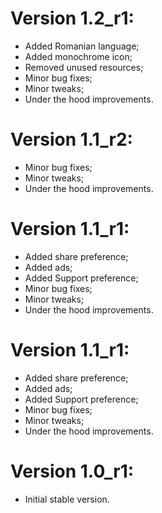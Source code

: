 # Version 1.2_r1:
- Added Romanian language;
- Added monochrome icon;
- Removed unused resources;
- Minor bug fixes;
- Minor tweaks;
- Under the hood improvements.

# Version 1.1_r2:
- Minor bug fixes;
- Minor tweaks;
- Under the hood improvements.

# Version 1.1_r1:
- Added share preference;
- Added ads;
- Added Support preference;
- Minor bug fixes;
- Minor tweaks;
- Under the hood improvements.

# Version 1.1_r1:
- Added share preference;
- Added ads;
- Added Support preference;
- Minor bug fixes;
- Minor tweaks;
- Under the hood improvements.

# Version 1.0_r1:
- Initial stable version.